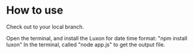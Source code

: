 # How to use

Check out to your local branch.

Open the terminal, and install the Luxon for date time format: "npm install luxon"
In the terminal, called "node app.js" to get the output file.
